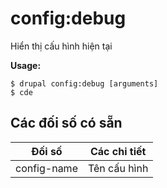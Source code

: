 # config:debug
Hiển thị cấu hình hiện tại

**Usage:**
```
$ drupal config:debug [arguments] 
$ cde  
```

## Các đối số có sẵn
Đối số | Các chi tiết
---------|-------------
config-name | Tên cấu hình
